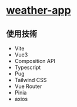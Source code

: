 # <a href=# target=_blank>weather-app</a>

## 使用技術

-   Vite
-   Vue3
-   Composition API
-   Typescript
-   Pug
-   Tailwind CSS
-   Vue Router
-   Pinia
-   axios
